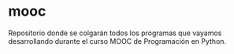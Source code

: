 # mooc
Repositorio donde se colgarán todos los programas que vayamos desarrollando durante el curso MOOC de Programación en Python.

